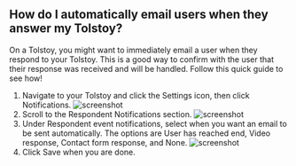 ## How do I automatically email users when they answer my Tolstoy?

On a Tolstoy, you might want to immediately email a user when they respond to your Tolstoy. This is a good way to confirm with the user that their response was received and will be handled. Follow this quick guide to see how!

1. Navigate to your Tolstoy and click the Settings icon, then click Notifications. ![screenshot](https://downloads.intercomcdn.com/i/o/892200773/8e015854ffda60cf849496d1/image.png)
2. Scroll to the Respondent Notifications section. ![screenshot](https://downloads.intercomcdn.com/i/o/892201763/cd483e03a0331ae78c7503f2/image.png)
3. Under Respondent event notifications, select when you want an email to be sent automatically. The options are User has reached end, Video response, Contact form response, and None. ![screenshot](https://downloads.intercomcdn.com/i/o/767332379/620809ef14f5674e256edf1b/image.png)
4. Click Save when you are done.
